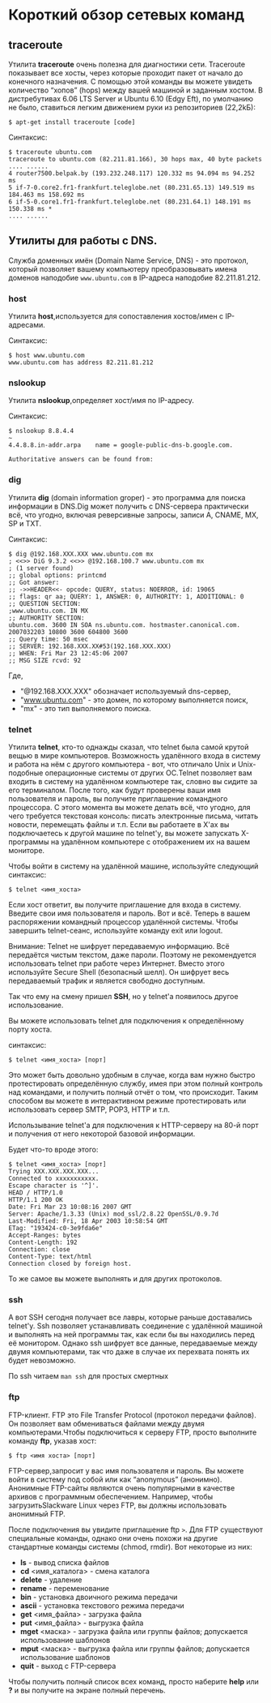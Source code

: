 #  Короткий обзор сетевых команд
## traceroute

Утилита **traceroute** очень полезна для диагностики сети. Traceroute показывает все хосты, через которые проходит пакет от начало до конечного назначения. С помощью этой команды вы можете увидеть количество “хопов” (hops) между вашей машиной и заданным хостом. В дистребутивах 6.06 LTS Server и Ubuntu 6.10 (Edgy Eft), по умолчанию не было, ставиться легким движением руки из репозиториев (22,2kБ):

```
$ apt-get install traceroute [code]
```

Синтаксис:

```
$ traceroute ubuntu.com
traceroute to ubuntu.com (82.211.81.166), 30 hops max, 40 byte packets
.... ......
4 router7500.belpak.by (193.232.248.117) 120.332 ms 94.094 ms 94.252 ms
5 if-7-0.core2.fr1-frankfurt.teleglobe.net (80.231.65.13) 149.519 ms 184.463 ms 158.692 ms
6 if-5-0.core1.fr1-frankfurt.teleglobe.net (80.231.64.1) 148.191 ms 150.338 ms *
.... ......
```

## Утилиты для работы с DNS.

Служба доменных имён (Domain Name Service, DNS) - это протокол, который позволяет вашему компьютеру преобразовывать имена доменов наподобие `www.ubuntu.com` в IP-адреса наподобие 82.211.81.212.

### host

Утилита **host**,используется для сопоставления хостов/имен с IP-адресами.

Синтаксис:

```
$ host www.ubuntu.com
www.ubuntu.com has address 82.211.81.212
```

### nslookup

Утилита **nslookup**,определяет хост/имя по IP-адресу.

Синтаксис:

```
$ nslookup 8.8.4.4                                                                                                                        ~
4.4.8.8.in-addr.arpa	name = google-public-dns-b.google.com.

Authoritative answers can be found from:
```

### dig

Утилита **dig** (domain information groper) - это программа для поиска информации в DNS.Dig может получить с DNS-сервера практически всё, что угодно, включая реверсивные запросы, записи A, CNAME, MX, SP и TXT.

Синтаксис:

```
$ dig @192.168.XXX.XXX www.ubuntu.com mx
; <<>> DiG 9.3.2 <<>> @192.168.100.7 www.ubuntu.com mx
; (1 server found)
;; global options: printcmd
;; Got answer:
;; ->>HEADER<<- opcode: QUERY, status: NOERROR, id: 19065
;; flags: qr aa; QUERY: 1, ANSWER: 0, AUTHORITY: 1, ADDITIONAL: 0
;; QUESTION SECTION:
;www.ubuntu.com. IN MX
;; AUTHORITY SECTION:
ubuntu.com. 3600 IN SOA ns.ubuntu.com. hostmaster.canonical.com. 2007032203 10800 3600 604800 3600
;; Query time: 50 msec
;; SERVER: 192.168.XXX.XX#53(192.168.XXX.XXX)
;; WHEN: Fri Mar 23 12:45:06 2007
;; MSG SIZE rcvd: 92
```

Где,

- "@192.168.XXX.XXX" обозначает используемый dns-сервер,
- "www.ubuntu.com" - это домен, по которому выполняется поиск,  
- "mx" - это тип выполняемого поиска.

### telnet

Утилита **telnet**, кто-то однажды сказал, что telnet была самой крутой вещью в мире компьютеров. Возможность удалённого входа в систему и работа на нём с другого компьютера - вот, что отличало Unix и Unix-подобные операционные системы от других ОС.Telnet позволяет вам входить в систему на удалённом компьютере так, словно вы сидите за его терминалом. После того, как будут проверены ваши имя пользователя и пароль, вы получите приглашение командного процессора. С этого момента вы можете делать всё, что угодно, для чего требуется текстовая консоль: писать электронные письма, читать новости, перемещать файлы и т.п. Если вы работаете в X'ах вы подключаетесь к другой машине по telnet'у, вы можете запускать X-программы на удалённом компьютере с отображением их на вашем мониторе.

Чтобы войти в систему на удалённой машине, используйте следующий синтаксис:

```
$ telnet <имя_хоста>
```

Если хост ответит, вы получите приглашение для входа в систему. Введите свои имя пользователя и пароль. Вот и всё. Теперь в вашем распоряжении командный процессор удалённой системы. Чтобы завершить telnet-сеанс, используйте команду exit или logout.

Внимание: Telnet не шифрует передаваемую информацию. Всё передаётся чистым текстом, даже пароли. Поэтому не рекомендуется использовать telnet при работе через Интернет. Вместо этого используйте Secure Shell (безопасный шелл). Он шифрует весь передаваемый трафик и является свободно доступным.

Так что ему на смену пришел **SSH**, но у telnet'а появилось другое использование.

Вы можете использовать telnet для подключения к определённому порту хоста.

синтаксис:

```
$ telnet <имя_хоста> [порт]
```

Это может быть довольно удобным в случае, когда вам нужно быстро протестировать определённую службу, имея при этом полный контроль над командами, и получить полный отчёт о том, что происходит. Таким способом вы можете в интерактивном режиме протестировать или использовать сервер SMTP, POP3, HTTP и т.п.

Использывание telnet'а для подключения к HTTP-серверу на 80-й порт и получения от него некоторой базовой информации.

Будет что-то вроде этого:

```
$ telnet <имя_хоста> [порт]
Trying XXX.XXX.XXX.XXX...
Connected to xxxxxxxxxxx.
Escape character is '^]'.
HEAD / HTTP/1.0
HTTP/1.1 200 OK
Date: Fri Mar 23 10:08:16 2007 GMT
Server: Apache/1.3.33 (Unix) mod_ssl/2.8.22 OpenSSL/0.9.7d
Last-Modified: Fri, 18 Apr 2003 10:58:54 GMT
ETag: "193424-c0-3e9fda6e"
Accept-Ranges: bytes
Content-Length: 192
Connection: close
Content-Type: text/html
Connection closed by foreign host.
```

То же самое вы можете выполнять и для других протоколов.

### ssh

А вот SSH cегодня получает все лавры, которые раньше доставались telnet'у. Ssh позволяет устанавливать соединение с удалённой машиной и выполнять на ней программы так, как если бы вы находились перед её монитором. Однако ssh шифрует все данные, передаваемые между двумя компьютерами, так что даже в случае их перехвата понять их будет невозможно.

По ssh читаем `man ssh` для простых смертных

### ftp

FTP-клиент. FTP это File Transfer Protocol (протокол передачи файлов). Он позволяет вам обмениваться файлами между двумя компьютерами.Чтобы подключиться к серверу FTP, просто выполните команду **ftp**, указав хост:

```
$ ftp <имя хоста> [порт]
```

FTP-сервер,запросит у вас имя пользователя и пароль. Вы можете войти в систему под собой или как “anonymous” (анонимно). Анонимные FTP-сайты являются очень популярными в качестве архивов с программным обеспечением. Например, чтобы загрузитьSlackware Linux через FTP, вы должны использовать анонимный FTP.

После подключения вы увидите приглашение ftp `>`. Для FTP существуют специальные команды, однако они очень похожи на другие стандартные команды системы (chmod, rmdir). Вот некоторые из них:

- **ls** - вывод списка файлов
- **cd** <имя_каталога> - смена каталога
- **delete** - удаление
- **rename** - переменование
- **bin** - установка двоичного режима передачи
- **ascii** - установка текстового режима передачи
- **get** <имя_файла> - загрузка файла
- **put** <имя_файла> - выгрузка файла
- **mget** <маска> - загрузка файла или группы файлов; допускается использование шаблонов
- **mput** <маска> - выгрузка файла или группы файлов; допускается использование шаблонов
- **quit** - выход с FTP-сервера

Чтобы получить полный список всех команд, просто наберите **help** или **?** и вы получите на экране полный перечень.
